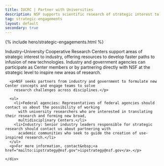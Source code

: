 ```yaml
---
title: IUCRC | Partner with Universities
description: NSF supports scientific research of strategic interest to industry and government, providing facilitation and funding to university researchers.
tag: strategic-engagements
layout: default
secondary: true
---
```


{% include hero/strategic-engagements.html %}

<div class="content-block">
  <div class="container">
    <div class="content-block__inner">
      <p>Industry–University Cooperative Research Centers support areas of strategic interest to industry, offering
        resources to develop faster paths to infusion of new technologies. Industry and government agencies can
        participate as Center members or by partnering directly with NSF at the strategic level to inspire new areas of
        research.</p>

      <p>NSF seeks partners from industry and government to formulate new Center concepts and engage teams to solve
        research challenges across disciplines.</p>

      <ul>
        <li>Federal agencies: Representatives of federal agencies should contact us about the possibility of working
          with university researchers who are interested in translating their research and forming new broad,
          multidisciplinary Centers.</li>
        <li>Industry: Senior industry leaders responsible for strategic research should contact us about partnering with
          academic communities who seek to guide the creation of use-inspired research.</li>
      </ul>
      <p>For more information, contact&nbsp;<a href="mailto:iipstrategy@nsf.gov">iipstrategy@nsf.gov</a>.</p>

    </div>
  </div>
</div>